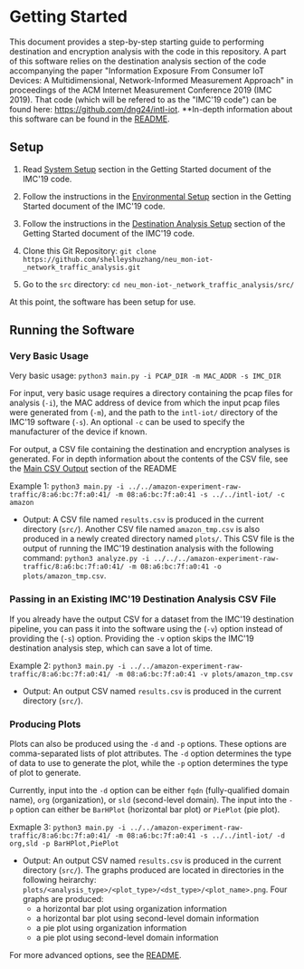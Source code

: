 # Getting Started

This document provides a step-by-step starting guide to performing destination and encryption analysis with the code in this repository. A part of this software relies on the destination analysis section of the code accompanying the paper "Information Exposure From Consumer IoT Devices: A Multidimensional, Network-Informed Measurement Approach" in proceedings of the ACM Internet Measurement Conference 2019 (IMC 2019). That code (which will be refered to as the "IMC'19 code") can be found here: https://github.com/dng24/intl-iot. **In-depth information about this software can be found in the [README](README.md).

## Setup

1) Read [System Setup](https://github.com/dng24/intl-iot/blob/master/Getting_Started.md#system-setup) section in the Getting Started document of the IMC'19 code.

2) Follow the instructions in the [Environmental Setup](https://github.com/dng24/intl-iot/blob/master/Getting_Started.md#environment-setup) section in the Getting Started document of the IMC'19 code.

3) Follow the instructions in the [Destination Analysis Setup](https://github.com/dng24/intl-iot/blob/master/Getting_Started.md#setup) section of the Getting Started document of the IMC'19 code.

4) Clone this Git Repository: `git clone https://github.com/shelleyshuzhang/neu_mon-iot-_network_traffic_analysis.git`

5) Go to the `src` directory: `cd neu_mon-iot-_network_traffic_analysis/src/`

At this point, the software has been setup for use.

## Running the Software

### Very Basic Usage

Very basic usage: `python3 main.py -i PCAP_DIR -m MAC_ADDR -s IMC_DIR`

For input, very basic usage requires a directory containing the pcap files for analysis (`-i`), the MAC address of device from which the input pcap files were generated from (`-m`), and the path to the `intl-iot/` directory of the IMC'19 software (`-s`). An optional `-c` can be used to specify the manufacturer of the device if known.

For output, a CSV file containing the destination and encryption analyses is generated. For in depth information about the contents of the CSV file, see the [Main CSV Output](README.md#main-csv-output) section of the README

Example 1: `python3 main.py -i ../../amazon-experiment-raw-traffic/8:a6:bc:7f:a0:41/ -m 08:a6:bc:7f:a0:41 -s ../../intl-iot/ -c amazon`

- Output: A CSV file named `results.csv` is produced in the current directory (`src/`). Another CSV file named `amazon_tmp.csv` is also produced in a newly created directory named `plots/`. This CSV file is the output of running the IMC'19 destination analysis with the following command: `python3 analyze.py -i ../../../amazon-experiment-raw-traffic/8:a6:bc:7f:a0:41/ -m 08:a6:bc:7f:a0:41 -o plots/amazon_tmp.csv`.

### Passing in an Existing IMC'19 Destination Analysis CSV File

If you already have the output CSV for a dataset from the IMC'19 destination pipeline, you can pass it into the software using the (`-v`) option instead of providing the (`-s`) option. Providing the `-v` option skips the IMC'19 destination analysis step, which can save a lot of time.

Example 2: `python3 main.py -i ../../amazon-experiment-raw-traffic/8:a6:bc:7f:a0:41/ -m 08:a6:bc:7f:a0:41 -v plots/amazon_tmp.csv`

- Output: An output CSV named `results.csv` is produced in the current directory (`src/`).
 
### Producing Plots

Plots can also be produced using the `-d` and `-p` options. These options are comma-separated lists of plot attributes. The `-d` option determines the type of data to use to generate the plot, while the `-p` option determines the type of plot to generate.

Currently, input into the `-d` option can be either `fqdn` (fully-qualified domain name), `org` (organization), or `sld` (second-level domain). The input into the `-p` option can either be `BarHPlot` (horizontal bar plot) or `PiePlot` (pie plot).

Exmaple 3: `python3 main.py -i ../../amazon-experiment-raw-traffic/8:a6:bc:7f:a0:41/ -m 08:a6:bc:7f:a0:41 -s ../../intl-iot/ -d org,sld -p BarHPlot,PiePlot`

- Output: An output CSV named `results.csv` is produced in the current directory (`src/`). The graphs produced are located in directories in the following heirarchy: `plots/<analysis_type>/<plot_type>/<dst_type>/<plot_name>.png`. Four graphs are produced:
  - a horizontal bar plot using organization information
  - a horizontal bar plot using second-level domain information
  - a pie plot using organization information
  - a pie plot using second-level domain information

For more advanced options, see the [README](README.md).
